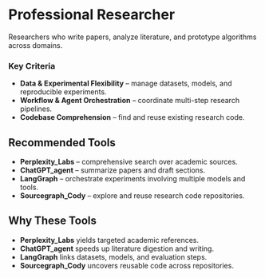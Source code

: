 # Professional Researcher

Researchers who write papers, analyze literature, and prototype algorithms across domains.

### Key Criteria
- **Data & Experimental Flexibility** – manage datasets, models, and reproducible experiments.
- **Workflow & Agent Orchestration** – coordinate multi-step research pipelines.
- **Codebase Comprehension** – find and reuse existing research code.

## Recommended Tools
- **Perplexity_Labs** – comprehensive search over academic sources.
- **ChatGPT_agent** – summarize papers and draft sections.
- **LangGraph** – orchestrate experiments involving multiple models and tools.
- **Sourcegraph_Cody** – explore and reuse research code repositories.

## Why These Tools
- **Perplexity_Labs** yields targeted academic references.
- **ChatGPT_agent** speeds up literature digestion and writing.
- **LangGraph** links datasets, models, and evaluation steps.
- **Sourcegraph_Cody** uncovers reusable code across repositories.
